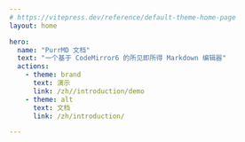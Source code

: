 ```yaml
---
# https://vitepress.dev/reference/default-theme-home-page
layout: home

hero:
  name: "PurrMD 文档"
  text: "一个基于 CodeMirror6 的所见即所得 Markdown 编辑器"
  actions:
    - theme: brand
      text: 演示
      link: /zh//introduction/demo
    - theme: alt
      text: 文档
      link: /zh/introduction/

---
```


